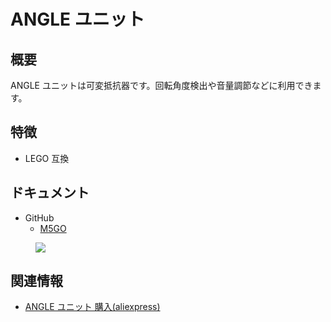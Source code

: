 # ANGLE ユニット

## 概要

ANGLE ユニットは可変抵抗器です。回転角度検出や音量調節などに利用できます。

## 特徴

- LEGO 互換

## ドキュメント

- GitHub
  - [M5GO](https://github.com/m5stack/M5GO)

<figure>
    <img src="assets/img/product_pics/units/M5GO_Unit_angle.png">
</figure>

## 関連情報

- [ANGLE ユニット 購入(aliexpress)](https://www.aliexpress.com/store/product/M5Stack-Official-Mini-Angle-Unit-Potentiometer-Inside-Resistance-Adjustable-GPIO-GROVE-Co-n-nec-to-r/3226069_32931834705.html)